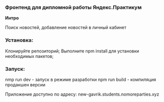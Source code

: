 ### Фронтенд для дипломной работы Яндекс.Практикум

**Интро**

Поиск новостей, добавление новостей в личный кабинет

### Установка:

Клонируйте репозиторий;
Выполните npm install для установки необходимых пакетов;

### Запуск:

nmp run dev - запуск в режиме разработки
npm run build - компиляция продакшен версии

Приложение доступно по адресу: 
new-gavrik.students.nomoreparties.xyz
